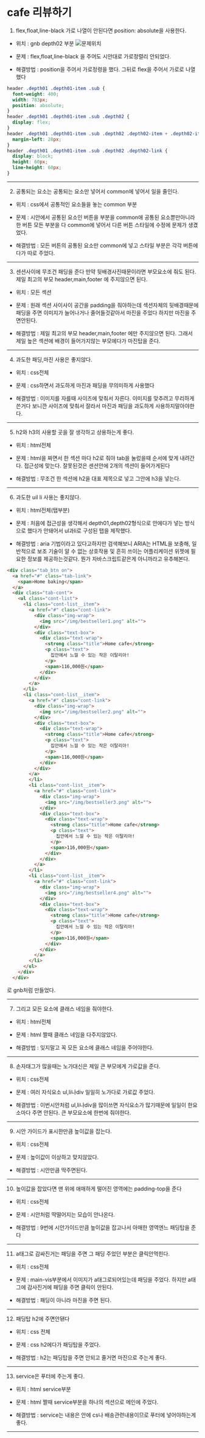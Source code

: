 # cafe 리뷰하기

1. flex,float,line-black 가로 나열이 안된다면 position: absolute을 사용한다.<br>

- 위치 : gnb depth02 부분
![문제위치](/cafe/review/capture.PNG)

- 문제 : flex,float,line-black 을 주어도 시안대로 가로정렬리 안되었다. 

- 해결방법 : position을 주어서 가로정령을 했다. 그뒤로 flex을 주어서 가로로 나열했다

```css
header .depth01 .depth01-item .sub {
  font-weight: 400;
  width: 783px;
  position: absolute;
}
header .depth01 .depth01-item .sub .depth02 {
  display: flex;
}
header .depth01 .depth01-item .sub .depth02 .depth02-item + .depth02-item {
  margin-left: 28px;
}
header .depth01 .depth01-item .sub .depth02 .depth02-link {
  display: block;
  height: 60px;
  line-height: 60px;
}
```
---
2. 공통되는 요소는 공통되는 요소만 넣어서 common에 넣어서 일을 줄인다.

- 위치 : css에서 공통적인 요소들을 놓는 common 부분

- 문제 : 시안에서 공통된 요소인 버튼을 부분을 common애 공통된 요소뿐만아니라 한 버튼 모든 부분을 다 common에 넣어서 다른 버튼 스타일에 수정에 문제가 생겼었다.

- 해결방법 : 모든 버튼의 공통된 요소만 common에 넣고 스타일 부분은 각각 버튼에다가 따로 주었다.
---
3. 센션사이에 무조건 패딩을 준다 만약 뒷배경사진때문이라면 부모요소에 줘도 된다.
제일 최고의 부모 header,main,footer 에 주지않으면 된다.

- 위치 : 모든 섹션

- 문제 : 원래 섹션 사이사이 공간을 padding을 줘야하는데 섹션자체의 뒷배경때문에 패딩을 주면 이미지가 늘어나거나 줄어들것같아서 마진을 주었다 하지만 마진을 주면안된다.

- 해결방법 : 제일 최고의 부모 header,main,footer 에만 주지않으면 된다. 그래서 제일 높은 섹션에 배경이 들어가지않는 부모에다가 마진탑을 준다. 

---
4. 과도한 패딩,마진 사용은 좋지않다.

- 위치 : css전체

- 문제 : css하면서 과도하게 마진과 패딩을 무의미하게 사용했다

- 해결방법 : 이미지를 자를때 사이즈에 맞춰서 자른다.
이미지를 맞추려고 무리하게 쓴거다 보니깐 사이즈에 맞춰서 잘라서 마진과 패딩을 과도하게 사용하지말아야한다.

---
5. h2와 h3의 사용할 곳을 잘 생각하고 상용하는게 좋다.

- 위치 : html전체

- 문제 : html을 짜면서 한 섹션 마다 h2로 줘야 tab을 눌렀을때 순서에 맞게 내려간다. 접근성에 맞는다. 잘못된것은 센션안에 2개의 섹션이 들어가게된다

- 해결방법 : 무조건 한 섹션에 h2을 대표 제목으로 넣고 그안에 h3을 넣는다.

---

6. 과도한 uil li 사용는 좋지않다.

- 위치 : html전체(탭부분)

- 문제 : 처음에 접근성을 생각해서 depth01,depth02형식으로 안에다가 넣는 방식으로 했다가 안돼어서 ul과li로 구성된 탭을 제작했다.

- 해결방법 : aria 기법이라고 있다고하지만 검색해보니 ARIA는 HTML을 보충해, 일반적으로 보조 기술이 알 수 없는 상호작용 및 흔히 쓰이는 어플리케이션 위젯에 필요한 정보를 제공하는것같다. 뭔가 자바스크립트같은게 아니까라고 유추해본다. 

```html
<div class="tab_btn on">
  <a href="#" class="tab-link">
    <span>Home baking</span>
  </a>
  <div class="tab-cont">
    <ul class="cont-list">
      <li class="cont-list__item">
        <a href="#" class="cont-link">
          <div class="img-wrap">
            <img src="/img/bestseller1.png" alt="">
          </div>
          <div class="text-box">
            <div class="text-wrap">
              <strong class="title">Home cafe</strong>
              <p class="text">
                집안에서 느낄 수 있는 작은 이탈리아!
              </p>
              <span>116,000원</span>
            </div>
          </div>
        </a>
      </li>
      <li class="cont-list__item">
        <a href="#" class="cont-link">
          <div class="img-wrap">
            <img src="/img/bestseller2.png" alt="">
          </div>
          <div class="text-box">
            <div class="text-wrap">
              <strong class="title">Home cafe</strong>
              <p class="text">
                집안에서 느낄 수 있는 작은 이탈리아!
              </p>
              <span>116,000원</span>
            </div>
          </div>
        </a>
        </li>
        <li class="cont-list__item">
          <a href="#" class="cont-link">
            <div class="img-wrap">
              <img src="/img/bestseller3.png" alt="">
            </div>
            <div class="text-box">
              <div class="text-wrap">
                <strong class="title">Home cafe</strong>
                <p class="text">
                  집안에서 느낄 수 있는 작은 이탈리아!
                </p>
                <span>116,000원</span>
              </div>
            </div>
          </a>
        </li>
        <li class="cont-list__item">
          <a href="#" class="cont-link">
            <div class="img-wrap">
              <img src="/img/bestseller4.png" alt="">
            </div>
            <div class="text-box">
              <div class="text-wrap">
                <strong class="title">Home cafe</strong>
                <p class="text">
                  집안에서 느낄 수 있는 작은 이탈리아!
                </p>
                <span>116,000원</span>
              </div>
            </div>
          </a>
        </li>
      </ul>
    </div>
  </div>
```
로 gnb처럼 만들었다.

---
7. 그리고 모든 요소에 클래스 네임을 줘야한다.

- 위치 : html전체

- 문제 : html 짤때 클래스 네임을 다주지않았다.

- 해결방법 : 잊지말고 꼭 모든 요소에 클래스 네임을 주어야한다.

---

8. 손자태그가 많을때는 노가대신은 제일 큰 부모에게 가로값을 준다.

- 위치 : css전체
 
- 문제 : 여러 자식요소 ul,li나div 일일히 노가다로 가로값 주었다.

- 해결방법 : 이번시안처럼 ul,li나div을 많이쓰면 자식요소가 많기때문에 일일이 한요소마다 주면 안된다. 큰 부모요소에 한번에 줘야한다.

---

9. 시안 가이드가 표시한만큼 높이값을 잡는다.

- 위치 : css전체

- 문제 : 높이값이 이상하고 맞지않았다.

- 해결방법 : 시안만큼 딱주면된다.

---

10. 높이값을 잡았다면 맨 위에 애매하게 떨어진 영역에는
padding-top을 준다

- 위치 : css전체

- 문제 : 시안처럼 딱떨어지는 모습이 안나온다.

- 해결방법 : 9번에 시안가이드만큼 높이값을 잡고나서 아매한 영역엔느 패딩탑을 준다

---

11. a태그로 감싸진거는 패딩을 주면 그 패딩 주었던 부분은 클릭안먹힌다.

- 위치 : css전체

- 문제 : main-vis부분에서 이미지가 a태그로되어있는데 패딩을 주었다. 하지만 a태그에 감사진거에 패딩을 주면 클릭이 안된다. 

- 해결방법 : 패딩이 아니라 마진을 주면 된다.

---

12. 패딩탑 h2에 주면안됀다

- 위치 : css 전체

- 문제 : css h2에다가 패딩탑을 주었다.

- 해결방법 : h2는 패딩탑을 주면 안되고 줄거면 마진으로 주는게 좋다.

---

13. service은 푸터에 주는게 좋다.

- 위치 : html service부분

- 문제 : html 짤때 service부분을 하나의 섹션으로 메인에 주었다. 

- 해결방법 : service는 내용은 안에 cs나 배송관련내용이므로 푸터에 넣어야하는게 좋다.

---
